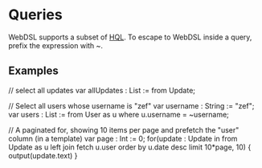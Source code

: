# Queries

WebDSL supports a subset of [HQL](http://docs.jboss.org/hibernate/core/3.3/reference/en/html/queryhql.html). To escape to WebDSL inside a query, prefix the expression with ~.

## Examples

<verbatim>
// select all updates
var allUpdates : List<Update> := from Update;

// Select all users whose username is "zef"
var username : String := "zef";
var users : List<User> := from User as u where u.username = ~username;

// A paginated for, showing 10 items per page and prefetch the "user" column (in a template)
var page : Int := 0;
for(update : Update in from Update as u left join fetch u.user order by u.date desc limit 10*page, 10) {
   output(update.text)
}
</verbatim>
